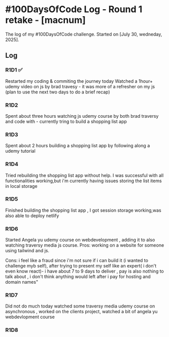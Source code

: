 # #100DaysOfCode Log - Round 1 retake - [macnum]

The log of my #100DaysOfCode challenge. Started on [July 30, wedneday, 2025].

## Log

### R1D1 ✅
Restarted my coding & commiting the journey today
Watched a 1hour+ udemy video on js by brad travesy - it was more of a refresher on my js (plan to use the next two days to do a brief recap)


### R1D2
Spent about three hours watching js udemy course by both brad traversy and code with - currently tring to build a shopping list app

### R1D3
Spent about 2 hours building a shopping list app by following along a  udemy tutorial

### R1D4
 Tried rebuilding the shopping list app without help. I was successful with all functionalities working,but i'm currently having issues storing the list items in local storage

 ### R1D5
 Finished building the shopping list app , I got session storage working,was also able to deploy netlify

 ### R1D6
 Started Angela yu udemy course on webdevelopment , adding it to also watching traversy media js course.
 Pros: working on a website for someone using tailwind and js.

 Cons: i feel like a fraud since i'm not sure if i can build it (i wanted to challenge myb self), after trying to present my self like an expert( i don't even know react)- i have about 7 to 9 days to deliver , pay is also nothing to talk about , i don't think anything would left after i pay for hosting and domain names"

 ### R1D7
 Did not do much today watched some traversy media udemy course on asynchronous , worked on the clients project, watched a bit of angela yu webdevlopment course

 ### R1D8